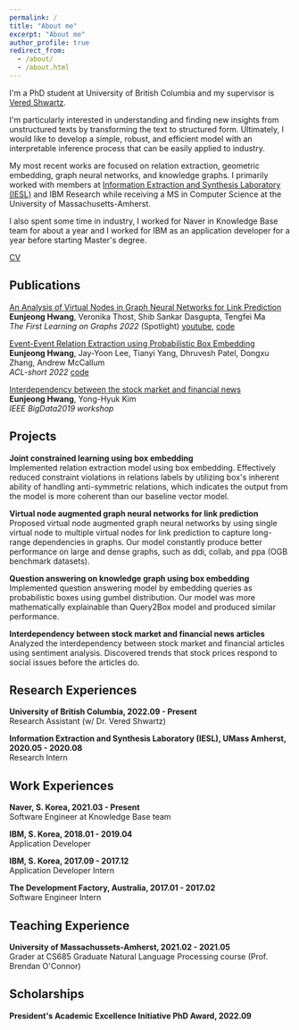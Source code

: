 ```yaml
---
permalink: /
title: "About me"
excerpt: "About me"
author_profile: true
redirect_from: 
  - /about/
  - /about.html
---
```


I'm a PhD student at University of British Columbia and my supervisor is [Vered Shwartz](https://www.cs.ubc.ca/~vshwartz/). 

I'm particularly interested in understanding and finding new insights from unstructured texts by transforming the text to structured form.
Ultimately, I would like to develop a simple, robust, and efficient model with an interpretable inference process that can be easily applied to industry.

My most recent works are focused on relation extraction, geometric embedding, graph neural networks, and knowledge graphs.
I primarily worked with members at [Information Extraction and Synthesis Laboratory (IESL)](http://www.iesl.cs.umass.edu/) and IBM Research while receiving a MS in Computer Science at the University of Massachusetts-Amherst.

I also spent some time in industry, I worked for Naver in Knowledge Base team for about a year 
and I worked for IBM as an application developer for a year before starting Master's degree.

[CV](https://eujhwang.github.io/files/eunjeong_research_cv.pdf)

Publications
------
[An Analysis of Virtual Nodes in Graph Neural Networks for Link Prediction](https://openreview.net/pdf?id=dI6KBKNRp7) \
**Eunjeong Hwang**, Veronika Thost, Shib Sankar Dasgupta, Tengfei Ma \
*The First Learning on Graphs 2022* (Spotlight) [youtube](https://www.youtube.com/watch?v=b7ak7FgZQa4&t=5273s), [code](https://github.com/eujhwang/vn-analysis)

[Event-Event Relation Extraction using Probabilistic Box Embedding](https://aclanthology.org/2022.acl-short.26/) \
**Eunjeong Hwang**, Jay-Yoon Lee, Tianyi Yang, Dhruvesh Patel, Dongxu Zhang, Andrew McCallum \
*ACL-short 2022* [code](https://github.com/iesl/ce2ere)
   
[Interdependency between the stock market and financial news](https://www.computer.org/csdl/proceedings-article/big-data/2019/09006533/1hJsuZdq0la) \
**Eunjeong Hwang**, Yong-Hyuk Kim \
*IEEE BigData2019 workshop*
   
Projects
------
**Joint constrained learning using box embedding**\
 Implemented relation extraction model using box embedding. 
 Effectively reduced constraint violations in relations labels by utilizing box's inherent ability of handling anti-symmetric relations, 
 which indicates the output from the model is more coherent than our baseline vector model.

**Virtual node augmented graph neural networks for link prediction**\
 Proposed virtual node augmented graph neural networks by using single virtual node to multiple virtual nodes for link prediction to capture long-range dependencies in graphs.
 Our model constantly produce better performance on large and dense graphs, such as ddi, collab, and ppa (OGB benchmark datasets).   

**Question answering on knowledge graph using box embedding**\
  Implemented question answering model by embedding queries as probabilistic boxes using gumbel distribution.
  Our model was more mathematically explainable than Query2Box model and produced similar performance.

**Interdependency between stock market and financial news articles**\
  Analyzed the interdependency between stock market and financial articles using sentiment analysis. 
  Discovered trends that stock prices respond to social issues before the articles do. 

Research Experiences
------
**University of British Columbia, 2022.09 - Present** \
Research Assistant (w/ Dr. Vered Shwartz)

**Information Extraction and Synthesis Laboratory (IESL), UMass Amherst, 2020.05 - 2020.08**\
Research Intern
  
Work Experiences
------
**Naver, S. Korea, 2021.03 - Present**\
Software Engineer at Knowledge Base team

**IBM, S. Korea, 2018.01 - 2019.04**\
Application Developer

**IBM, S. Korea, 2017.09 - 2017.12**\
Application Developer Intern

**The Development Factory, Australia, 2017.01 - 2017.02**\
Software Engineer Intern

Teaching Experience
------
**University of Massachussets-Amherst, 2021.02 - 2021.05**\
Grader at CS685 Graduate Natural Language Processing course (Prof. Brendan O'Connor)

Scholarships
------
**President's Academic Excellence Initiative PhD Award, 2022.09**